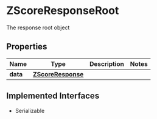 

# ZScoreResponseRoot

The response root object

## Properties

Name | Type | Description | Notes
------------ | ------------- | ------------- | -------------
**data** | [**ZScoreResponse**](ZScoreResponse.md) |  | 


## Implemented Interfaces

* Serializable


